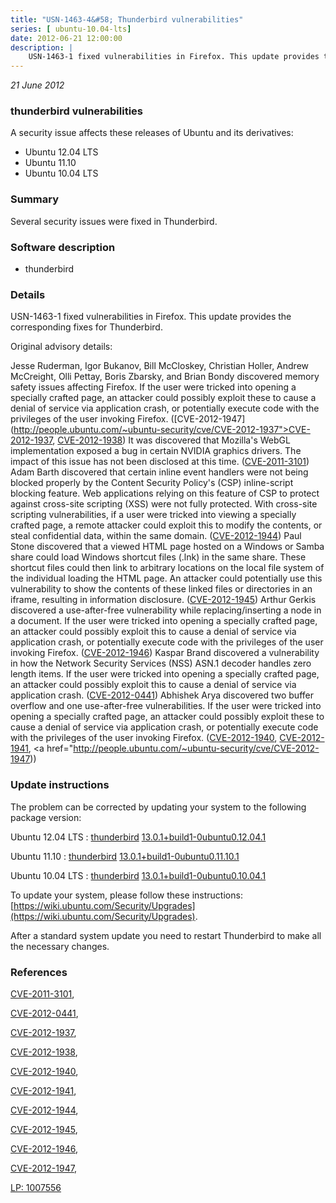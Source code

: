 ```yaml
---
title: "USN-1463-4&#58; Thunderbird vulnerabilities"
series: [ ubuntu-10.04-lts]
date: 2012-06-21 12:00:00
description: |
    USN-1463-1 fixed vulnerabilities in Firefox. This update provides the corresponding fixes for Thunderbird.
--- 
```

 
 

*21 June 2012*

### thunderbird vulnerabilities

A security issue affects these releases of Ubuntu and its derivatives:

* Ubuntu 12.04 LTS
* Ubuntu 11.10
* Ubuntu 10.04 LTS

### Summary

Several security issues were fixed in Thunderbird. 

### Software description

* thunderbird 

### Details

USN-1463-1 fixed vulnerabilities in Firefox. This update provides the corresponding fixes for Thunderbird.

Original advisory details:

 Jesse Ruderman, Igor Bukanov, Bill McCloskey, Christian Holler, Andrew McCreight, Olli Pettay, Boris Zbarsky, and Brian Bondy discovered memory safety issues affecting Firefox. If the user were tricked into opening a specially crafted page, an attacker could possibly exploit these to cause a denial of service via application crash, or potentially execute code with the privileges of the user invoking Firefox. ([CVE-2012-1947](http://people.ubuntu.com/~ubuntu-security/cve/CVE-2012-1937">CVE-2012-1937</a>, <a href="http://people.ubuntu.com/~ubuntu-security/cve/CVE-2012-1938">CVE-2012-1938</a>) It was discovered that Mozilla&#39;s WebGL implementation exposed a bug in certain NVIDIA graphics drivers. The impact of this issue has not been disclosed at this time. (<a href="http://people.ubuntu.com/~ubuntu-security/cve/CVE-2011-3101">CVE-2011-3101</a>) Adam Barth discovered that certain inline event handlers were not being blocked properly by the Content Security Policy&#39;s (CSP) inline-script blocking feature. Web applications relying on this feature of CSP to protect against cross-site scripting (XSS) were not fully protected. With cross-site scripting vulnerabilities, if a user were tricked into viewing a specially crafted page, a remote attacker could exploit this to modify the contents, or steal confidential data, within the same domain. (<a href="http://people.ubuntu.com/~ubuntu-security/cve/CVE-2012-1944">CVE-2012-1944</a>) Paul Stone discovered that a viewed HTML page hosted on a Windows or Samba share could load Windows shortcut files (.lnk) in the same share. These shortcut files could then link to arbitrary locations on the local file system of the individual loading the HTML page. An attacker could potentially use this vulnerability to show the contents of these linked files or directories in an iframe, resulting in information disclosure. (<a href="http://people.ubuntu.com/~ubuntu-security/cve/CVE-2012-1945">CVE-2012-1945</a>) Arthur Gerkis discovered a use-after-free vulnerability while replacing/inserting a node in a document. If the user were tricked into opening a specially crafted page, an attacker could possibly exploit this to cause a denial of service via application crash, or potentially execute code with the privileges of the user invoking Firefox. (<a href="http://people.ubuntu.com/~ubuntu-security/cve/CVE-2012-1946">CVE-2012-1946</a>) Kaspar Brand discovered a vulnerability in how the Network Security Services (NSS) ASN.1 decoder handles zero length items. If the user were tricked into opening a specially crafted page, an attacker could possibly exploit this to cause a denial of service via application crash. (<a href="http://people.ubuntu.com/~ubuntu-security/cve/CVE-2012-0441">CVE-2012-0441</a>) Abhishek Arya discovered two buffer overflow and one use-after-free vulnerabilities. If the user were tricked into opening a specially crafted page, an attacker could possibly exploit these to cause a denial of service via application crash, or potentially execute code with the privileges of the user invoking Firefox. (<a href="http://people.ubuntu.com/~ubuntu-security/cve/CVE-2012-1940">CVE-2012-1940</a>, <a href="http://people.ubuntu.com/~ubuntu-security/cve/CVE-2012-1941">CVE-2012-1941</a>, <a href="http://people.ubuntu.com/~ubuntu-security/cve/CVE-2012-1947)) 

### Update instructions

The problem can be corrected by updating your system to the following package version:

Ubuntu 12.04 LTS
 : [thunderbird](https://launchpad.net/ubuntu/+source/thunderbird) <span> [13.0.1+build1-0ubuntu0.12.04.1](https://launchpad.net/ubuntu/+source/thunderbird/13.0.1+build1-0ubuntu0.12.04.1) </span> 

Ubuntu 11.10
 : [thunderbird](https://launchpad.net/ubuntu/+source/thunderbird) <span> [13.0.1+build1-0ubuntu0.11.10.1](https://launchpad.net/ubuntu/+source/thunderbird/13.0.1+build1-0ubuntu0.11.10.1) </span> 

Ubuntu 10.04 LTS
 : [thunderbird](https://launchpad.net/ubuntu/+source/thunderbird) <span> [13.0.1+build1-0ubuntu0.10.04.1](https://launchpad.net/ubuntu/+source/thunderbird/13.0.1+build1-0ubuntu0.10.04.1) </span> 

To update your system, please follow these instructions: [https://wiki.ubuntu.com/Security/Upgrades](https://wiki.ubuntu.com/Security/Upgrades).

After a standard system update you need to restart Thunderbird to make all the necessary changes. 

### References

 
 [CVE-2011-3101](http://people.ubuntu.com/~ubuntu-security/cve/CVE-2011-3101), 

 [CVE-2012-0441](http://people.ubuntu.com/~ubuntu-security/cve/CVE-2012-0441), 

 [CVE-2012-1937](http://people.ubuntu.com/~ubuntu-security/cve/CVE-2012-1937), 

 [CVE-2012-1938](http://people.ubuntu.com/~ubuntu-security/cve/CVE-2012-1938), 

 [CVE-2012-1940](http://people.ubuntu.com/~ubuntu-security/cve/CVE-2012-1940), 

 [CVE-2012-1941](http://people.ubuntu.com/~ubuntu-security/cve/CVE-2012-1941), 

 [CVE-2012-1944](http://people.ubuntu.com/~ubuntu-security/cve/CVE-2012-1944), 

 [CVE-2012-1945](http://people.ubuntu.com/~ubuntu-security/cve/CVE-2012-1945), 

 [CVE-2012-1946](http://people.ubuntu.com/~ubuntu-security/cve/CVE-2012-1946), 

 [CVE-2012-1947](http://people.ubuntu.com/~ubuntu-security/cve/CVE-2012-1947), 

 [LP: 1007556](https://launchpad.net/bugs/1007556)
 

